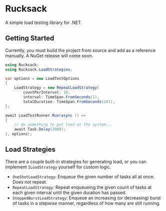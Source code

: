 # Rucksack

A simple load testing library for .NET.

## Getting Started

Currently, you must build the project from source and add as a reference manually. A NuGet release will come soon.

```c#
using Rucksack;
using Rucksack.LoadStrategies;

var options = new LoadTestOptions
{
    LoadStrategy = new RepeatLoadStrategy(
        countPerInterval: 10,
        interval: TimeSpan.FromSeconds(1),
        totalDuration: TimeSpan.FromSeconds(10)),
};

await LoadTestRunner.Run(async () =>
{
    // do something to put load on the system...
    await Task.Delay(1000);
}, options);
```

## Load Strategies

There are a couple built-in strategies for generating load, or you can implement `ILoadStrategy` yourself for custom logic.

* `OneShotLoadStrategy`: Enqueue the given number of tasks all at once. Does not repeat.
* `RepeatLoadStrategy`: Repeat enqueueing the given count of tasks at each given interval until the given duration has passed.
* `SteppedBurstLoadStrategy`: Enqueue an increasing (or decreasing) burst of tasks in a stepwise manner, regardless of how many are still running.
